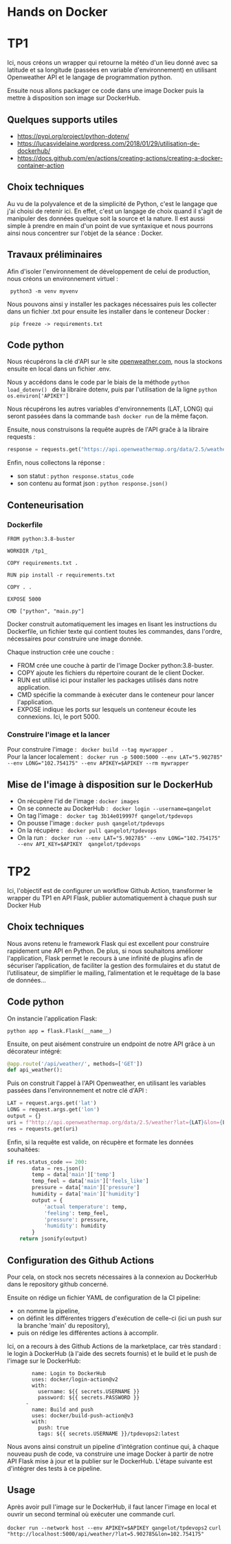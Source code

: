 # Hands on Docker

# TP1

Ici, nous créons un wrapper qui retourne la météo d'un lieu donné avec sa latitude et sa longitude (passées en variable d'environnement) en utilisant Openweather API et le langage de programmation python.

Ensuite nous allons packager ce code dans une image Docker puis la mettre à disposition son image sur DockerHub.

## Quelques supports utiles 

- https://pypi.org/project/python-dotenv/ 
- https://lucasvidelaine.wordpress.com/2018/01/29/utilisation-de-dockerhub/
- https://docs.github.com/en/actions/creating-actions/creating-a-docker-container-action

## Choix techniques

Au vu de la polyvalence et de la simplicité de Python, c'est le langage que j'ai choisi de retenir ici. En effet, c'est un langage de choix quand il s'agit de manipuler des données quelque soit la source et la nature. Il est aussi simple à prendre en main d'un point de vue syntaxique et nous pourrons ainsi nous concentrer sur l'objet de la séance : Docker. 


## Travaux préliminaires 

Afin d'isoler l'environnement de développement de celui de production, nous créons un environnement virtuel : 

``` python3 -m venv myvenv```

Nous pouvons ainsi y installer les packages nécessaires puis les collecter dans un fichier .txt pour ensuite les installer dans le conteneur Docker :

``` pip freeze -> requirements.txt```

## Code python

Nous récupérons la clé d'API sur le site [openweather.com](https://openweathermap.org/), nous la stockons ensuite en local dans un fichier .env.

Nous y accédons dans le code par le biais de la méthode ```python load_dotenv() ``` de la libraire dotenv, puis par l'utilisation de la ligne ```python os.environ['APIKEY'] ```

Nous récupérons les autres variables d'environnements (LAT, LONG) qui seront passées dans la commande ```bash docker run``` de la même façon.

Ensuite, nous construisons la requête auprès de l'API graĉe à la libraire requests :
```python 
response = requests.get("https://api.openweathermap.org/data/2.5/weather?lat=" + LAT + "&lon=" + LONG + "&appid=" + APIKEY + "&units=metric") 
```

Enfin, nous collectons la réponse : 
- son statut : ```python response.status_code ```
- son contenu au format json : ```python response.json() ```

## Conteneurisation 

### Dockerfile 

```
FROM python:3.8-buster

WORKDIR /tp1_

COPY requirements.txt .

RUN pip install -r requirements.txt

COPY . .

EXPOSE 5000

CMD ["python", "main.py"]
```

Docker construit automatiquement les images en lisant les instructions du Dockerfile, un fichier texte qui contient toutes les commandes, dans l'ordre, nécessaires pour construire une image donnée.

Chaque instruction crée une couche :

- FROM crée une couche à partir de l'image Docker python:3.8-buster.
- COPY ajoute les fichiers du répertoire courant de le client Docker.
- RUN est utilisé ici pour installer les packages utilisés dans notre application.
- CMD spécifie la commande à exécuter dans le conteneur pour lancer l'application.
- EXPOSE indique les ports sur lesquels un conteneur écoute les connexions. Ici, le port 5000.

### Construire l'image et la lancer

Pour construire l'image : ``` docker build --tag mywrapper .``` <br>
Pour la lancer localement : ``` docker run -p 5000:5000 --env LAT="5.902785" --env LONG="102.754175" --env APIKEY=$APIKEY --rm mywrapper```

## Mise de l'image à disposition sur le DockerHub

- On récupère l'id de l'image : ``` docker images ```
- On se connecte au DockerHub : ``` docker login --username=qangelot```
- On tag l'image : ``` docker tag 3b14e019997f qangelot/tpdevops```
- On pousse l'image : ``` docker push qangelot/tpdevops ```
- On la récupère : ``` docker pull qangelot/tpdevops```
- On la run : ``` docker run --env LAT="5.902785" --env LONG="102.754175" --env API_KEY=$APIKEY  qangelot/tpdevops```

# TP2

Ici, l'objectif est de configurer un workflow Github Action, transformer le wrapper du TP1 en API Flask, publier automatiquement à chaque push sur Docker Hub

## Choix techniques

Nous avons retenu le framework Flask qui est excellent pour construire rapidement une API en Python. De plus, si nous souhaitons améliorer l'application, Flask permet le recours à une infinité de plugins afin de sécuriser l’application, de faciliter la gestion des formulaires et du statut de l’utilisateur, de simplifier le mailing, l’alimentation et le requêtage de la base de données… 

## Code python

On instancie l'application Flask:

```python app = flask.Flask(__name__) ```

Ensuite, on peut aisément construire un endpoint de notre API grâce à un décorateur intégré:

```python 
@app.route('/api/weather/', methods=['GET'])
def api_weather():
```

Puis on construit l'appel à l'API Openweather, en utilisant les variables passées dans l'environnement et notre clé d'API :
```python
LAT = request.args.get('lat')
LONG = request.args.get('lon')  
output = {}
uri = f"http://api.openweathermap.org/data/2.5/weather?lat={LAT}&lon={LONG}&appid={app.config['APIKEY']}&units=metric"
res = requests.get(uri)
```
Enfin, si la requête est valide, on récupère et formate les données souhaitées:

```python
if res.status_code == 200:
        data = res.json()
        temp = data['main']['temp']
        temp_feel = data['main']['feels_like']
        pressure = data['main']['pressure']
        humidity = data['main']['humidity']
        output = {
            'actual temperature': temp,
            'feeling': temp_feel,
            'pressure': pressure,
            'humidity': humidity            
        }
    return jsonify(output)
```

## Configuration des Github Actions

Pour cela, on stock nos secrets nécessaires à la connexion au DockerHub dans le repository github concerné.

Ensuite on rédige un fichier YAML de configuration de la CI pipeline:
- on nomme la pipeline,
- on définit les différentes triggers d'exécution de celle-ci (ici un push sur la branche 'main' du repository),
- puis on rédige les différentes actions à accomplir.

Ici, on a recours à des Github Actions de la marketplace, car très standard : le login à DockerHub (à l'aide des secrets fournis) et le build et le push de l'image sur le DockerHub:

```   -
        name: Login to DockerHub
        uses: docker/login-action@v2
        with:
          username: ${{ secrets.USERNAME }}
          password: ${{ secrets.PASSWORD }}
      -
        name: Build and push
        uses: docker/build-push-action@v3
        with:
          push: true
          tags: ${{ secrets.USERNAME }}/tpdevops2:latest 
```

Nous avons ainsi construit un pipeline d'intégration continue qui, à chaque nouveau push de code, va construire une image Docker à partir de notre API Flask mise à jour et la publier sur le DockerHub. L'étape suivante est d'intégrer des tests à ce pipeline.

## Usage

Après avoir pull l'image sur le DockerHub, il faut lancer l'image en local et ouvrir un second terminal où exécuter une commande curl.

```docker run --network host --env APIKEY=$APIKEY qangelot/tpdevops2```
```curl "http://localhost:5000/api/weather/?lat=5.902785&lon=102.754175"```



